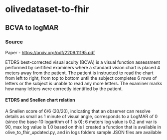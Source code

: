 # olivedataset-to-fhir
## BCVA to logMAR
### Source
Paper - https://arxiv.org/pdf/2209.11195.pdf    

ETDRS best-corrected
visual acuity (BCVA) is a visual function assessment performed by certified examiners where a
standard vision chart is placed 4 meters away from the patient. The patient is instructed to read the
chart from left to right, from top to bottom until the subject completes 6 rows of letters or the subject
is unable to read any more letters. The examiner marks how many letters were correctly identified by
the patient. 
#### ETDRS and Snellen chart relation 
A Snellen score of 6/6 (20/20), indicating that an observer can resolve details as small as 1 minute of visual angle, corresponds to a LogMAR of 0 (since the base-10 logarithm of 1 is 0); 6 meters log value is 0.2 and var is 90, max log value is 1.0
based on this I created a function that is available in olive_to_fhir_updated.py, and in logs folders sample JSON files are available


